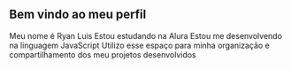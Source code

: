 ## Bem vindo ao meu perfil

Meu nome é Ryan Luis
Estou estudando na Alura
Estou me desenvolvendo na linguagem JavaScript
Utilizo esse espaço para minha organização e compartilhamento dos meu projetos desenvolvidos

